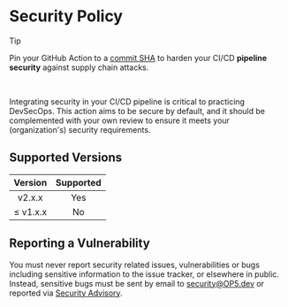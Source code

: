 # Security Policy

> [!TIP]
>
> Pin your GitHub Action to a [commit SHA](https://docs.github.com/en/actions/security-guides/security-hardening-for-github-actions#using-third-party-actions "Security hardening for GitHub Actions.") to harden your CI/CD **pipeline security** against supply chain attacks.

</br>

Integrating security in your CI/CD pipeline is critical to practicing DevSecOps. This action aims to be secure by default, and it should be complemented with your own review to ensure it meets your (organization's) security requirements.

## Supported Versions

| Version  | Supported |
| :------: | :-------: |
|  v2.x.x  |    Yes    |
| ≤ v1.x.x |    No     |

## Reporting a Vulnerability

You must never report security related issues, vulnerabilities or bugs including sensitive information to the issue tracker, or elsewhere in public. Instead, sensitive bugs must be sent by email to <security@OP5.dev> or reported via [Security Advisory](https://github.com/op5dev/prompt-ai/security/advisories/new "Create a new security advisory.").
